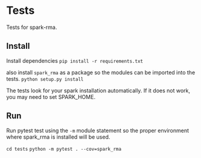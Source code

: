 # Tests

Tests for spark-rma.

## Install

Install dependencies
`pip install -r requirements.txt`

also install `spark_rma` as a package so the modules can be imported into the tests.
`python setup.py install`

The tests look for your spark installation automatically. If it does not work, you may need to set SPARK_HOME.

## Run

Run pytest test using the `-m` module statement so the proper environment where spark_rma is installed will be used.

`cd tests`
`python -m pytest . --cov=spark_rma`
